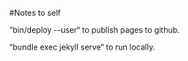 \#Notes to self

“bin/deploy --user“ to publish pages to github. 

“bundle exec jekyll serve“ to run locally.